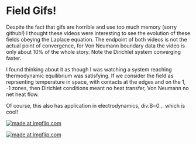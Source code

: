 # Field Gifs!

Despite the fact that gifs are horrible and use too much memory (sorry github!) I thought these videos were interesting to see the evolution of these fields obeying the Laplace equation. The endpoint of both videos is not the actual point of convergence, for Von Neumann boundary data the video is only about 10% of the whole story. Note the Dirichlet system converging faster.

I found thinking about it as though I was watching a system reaching thermodynamic equilibrium was satisfying. If we consider the field as reprsenting temperature in space, with contacts at the edges and on the 1, -1 zones, then Dirichlet conditions meant no heat transfer, Von Neumann no net heat flow. 

Of course, this also has application in electrodynamics, div.B=0... which is cool!

<a href="https://imgflip.com/gif/270om2"><img src="https://i.imgflip.com/270om2.gif" title="made at imgflip.com"/></a>


<a href="https://imgflip.com/gif/270p09"><img src="https://i.imgflip.com/270p09.gif" title="made at imgflip.com"/></a>

